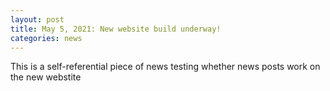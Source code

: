 ```yaml
---
layout: post
title: May 5, 2021: New website build underway!
categories: news
---
```


This is a self-referential piece of news testing whether news posts work on the new webstite